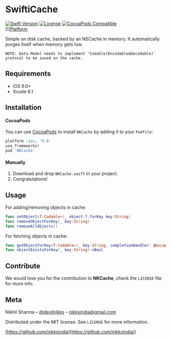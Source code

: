 # SwiftiCache

[![Swift Version][swift-image]][swift-url]
[![License][license-image]][license-url]
[![CocoaPods Compatible](https://img.shields.io/cocoapods/v/NKCache.svg)](https://cocoapods.org/pods/NKCache)  
[!][Platform](https://img.shields.io/cocoapods/p/NKCache.svg?style=flat)

Simple on disk cache, backed by an NSCache in memory. It automatically purges itself when memory gets low.

```NOTE: Data Model needs to implement 'Codable(Encodable&Decodable)' protocol to be saved on the cache.```

## Requirements

- iOS 9.0+
- Xcode 8.1

## Installation

#### CocoaPods
You can use [CocoaPods](https://cocoapods.org/) to install `NKCache` by adding it to your `Podfile`:

```ruby
platform :ios, '9.0'
use_frameworks!
pod 'NKCache'
```

#### Manually
1. Download and drop ```NKCache.swift``` in your project.  
2. Congratulations!  

## Usage

For adding/removing objects in cache:

```swift
func setObject<T:Codable>(_ object:T,forKey key:String)
func removeObjectForKey(_ key:String)
func removeAllObjects()
```

For fetching objects in cache:

```swift
func getObjectForKey<T:Codable>(_ key:String, completionHandler: @escaping (T?)->())
func objectExistsForKey(_ key:String)->Bool
```

## Contribute

We would love you for the contribution to **NKCache**, check the ``LICENSE`` file for more info.

## Meta

Nikhil Sharma – [@devilnikks](https://twitter.com/devilnikks) – nikksindia@gmail.com

Distributed under the MIT license. See ``LICENSE`` for more information.

[https://github.com/nikksindia](https://github.com/nikksindia/)

[swift-image]:https://img.shields.io/badge/swift-4.0-orange.svg
[swift-url]: https://swift.org/
[license-image]: https://img.shields.io/badge/License-MIT-green.svg
[license-url]: https://github.com/nikksindia/NKCache/License.md
[travis-image]: https://img.shields.io/travis/dbader/node-datadog-metrics/master.svg?style=flat-square
[travis-url]: https://travis-ci.org/dbader/node-datadog-metrics
[codebeat-image]: https://codebeat.co/badges/c19b47ea-2f9d-45df-8458-b2d952fe9dad
[codebeat-url]: https://codebeat.co/projects/github-com-vsouza-awesomeios-com
